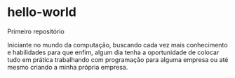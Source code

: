 # hello-world
Primeiro repositório

Iniciante no mundo da computação, buscando cada vez mais conhecimento e habilidades para que enfim, algum dia tenha a oportunidade de colocar tudo em prática trabalhando com programação para alguma empresa ou até mesmo criando a minha própria empresa.
